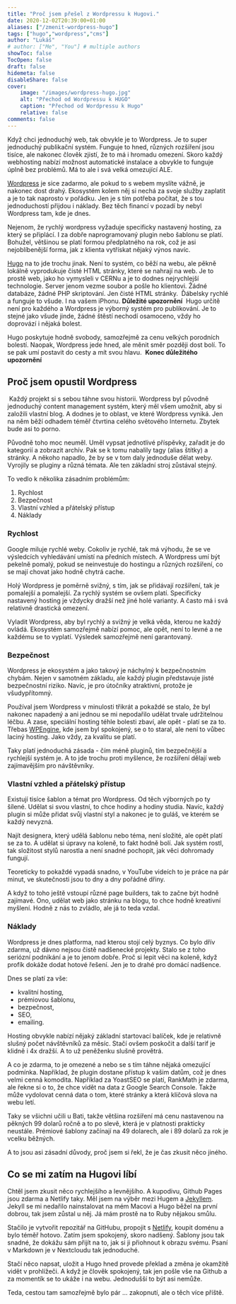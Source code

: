 ```yaml
---
title: "Proč jsem přešel z Wordpressu k Hugovi."
date: 2020-12-02T20:39:00+01:00
aliases: ["/zmenit-wordpress-hugo"]
tags: ["hugo","wordpress","cms"]
author: "Lukáš"
# author: ["Me", "You"] # multiple authors
showToc: false
TocOpen: false
draft: false
hidemeta: false
disableShare: false
cover:
    image: "/images/wordpress-hugo.jpg"
    alt: "Přechod od Wordpressu k HUGO"
    caption: "Přechod od Wordpressu k Hugo"
    relative: false
comments: false
---
```


Když chci jednoduchý web, tak obvykle je to Wordpress.  Je to super jednoduchý publikační systém. Funguje to hned, různých rozšíření jsou tisíce, ale nakonec člověk zjistí, že to má i hromadu omezení. Skoro každý webhosting nabízí možnost automatické instalace a obvykle to funguje úplně bez problémů. Má to ale i svá velká omezující ALE.

[Wordpress](https://wordpress.org) je sice zadarmo, ale pokud to s webem myslíte vážně, je nakonec dost drahý. Ekosystém kolem něj si nechá za svoje služby zaplatit a je to tak naprosto v pořádku. Jen je s tím potřeba počítat, že s tou jednoduchostí přijdou i náklady. Bez těch financí v pozadí by nebyl Wordpress tam, kde je dnes.

Nejenom, že rychlý wordpress vyžaduje specificky nastavený hosting, za který se připlácí. I za dobře naprogramovaný plugin nebo šablonu se platí. Bohužel, většinou se platí formou předplatného na rok, což je asi nejoblíbenější forma, jak z klienta vytřískat nějaký výnos navíc.

[Hugo](https://gohugo.io) na to jde trochu jinak. Není to systém, co běží na webu, ale pěkně lokálně vyprodukuje čisté HTML stránky, které se nahrají na web. Je to prostě web, jako ho vymysleli v CERNu a je to dodnes nejrychlejší technologie. Server jenom vezme soubor a pošle ho klientovi. Žádné databáze, žádné PHP skriptování. Jen čisté HTML stránky.
​
Ďábelsky rychlé a funguje to všude. I na vašem iPhonu.
​
**Důležité upozornění**
​
Hugo určitě není pro každého a Wordpress je výborný systém pro publikování. Je to stejné jako všude jinde, žádné štěstí nechodí osamoceno, vždy ho doprovází i nějaká bolest.

Hugo poskytuje hodně svobody, samozřejmě za cenu velkých porodních bolestí. Naopak, Wordpress jede hned, ale měnit směr později dost bolí. To se pak umí postavit do cesty a mít svou hlavu.
​
**Konec důležitého upozornění**
​
## Proč jsem opustil Wordpress
​
Každý projekt si s sebou táhne svou historii. Wordpress byl původně jednoduchý content management systém, který měl všem umožnit, aby si založili vlastní blog. A dodnes je to oblast, ve které Wordpress vyniká. Jen na něm běží odhadem téměř čtvrtina celého světového Internetu. Zbytek bude asi to porno.

Původně toho moc neuměl. Uměl vypsat jednotlivé příspěvky, zařadit je do kategorií a zobrazit archív. Pak se k tomu nabalily tagy (alias štítky) a stránky. A někoho napadlo, že by se v tom daly jednoduše dělat weby. Vyrojily se pluginy a různá témata. Ale ten základní stroj zůstával stejný.

To vedlo k několika zásadním problémům:
​
1. Rychlost
2. Bezpečnost
3. Vlastní vzhled a přátelský přístup
4. Náklady

### Rychlost
Google miluje rychlé weby. Cokoliv je rychlé, tak má výhodu, že se ve výsledcích vyhledávání umístí na předních místech. A Wordpress umí být pekelně pomalý, pokud se neinvestuje do hostingu a různých rozšíření, co se mají chovat jako hodně chytrá cache.

Holý Wordpress je poměrně svižný, s tím, jak se přidávají rozšíření, tak je pomalejší a pomalejší. Za rychlý systém se ovšem platí. Specificky nastavený hosting je vždycky dražší než jiné holé varianty. A často má i svá relativně drastická omezení.

Vyladit Wordpress, aby byl rychlý a svižný je velká věda, kterou ne každý ovládá. Ekosystém samozřejmě nabízí pomoc, ale opět, není to levné a ne každému se to vyplatí. Výsledek samozřejmě není garantovaný.

### Bezpečnost
Wordpress je ekosystém a jako takový je náchylný k bezpečnostním chybám. Nejen v samotném základu, ale každý plugin představuje jisté bezpečnostní riziko. Navíc, je pro útočníky atraktivní, protože je všudypřítomný.

Používal jsem Wordpress v minulosti třikrát a pokaždé se stalo, že byl nakonec napadený a ani jednou se mi nepodařilo udělat trvale udržitelnou léčbu. A zase, speciální hosting téhle bolesti zbaví, ale opět - platí se za to. Třebas [WPEngine](https://wpengine.com), kde jsem byl spokojený, se o to staral, ale není to vůbec laciný hosting. Jako vždy, za kvalitu se platí.

Taky platí jednoduchá zásada - čím méně pluginů, tím bezpečnější a rychlejší systém je. A to jde trochu proti myšlence, že rozšíření dělají web zajímavějším pro návštěvníky.

### Vlastní vzhled a přátelský přístup
Existují tisíce šablon a témat pro Wordpress. Od těch výborných po ty šílené. Udělat si svou vlastní, to chce hodiny a hodiny studia. Navíc, každý plugin si může přidat svůj vlastní styl a nakonec je to guláš, ve kterém se každý nevyzná.

Najít designera, který udělá šablonu nebo téma, není složité, ale opět platí se za to. A udělat si úpravy na koleně, to fakt hodně bolí. Jak systém rostl, tak složitost stylů narostla a není snadné pochopit, jak věci dohromady fungují.

Teoreticky to pokaždé vypadá snadno, v YouTube videích to je práce na pár minut, ve skutečnosti jsou to dny a dny pořádné dřiny.

A když to toho ještě vstoupí různé page builders, tak to začne být hodně zajímavé. Ono, udělat web jako stránku na blogu, to chce hodně kreativní myšlení. Hodně z nás to zvládlo, ale já to teda vzdal.

### Náklady
Wordpress je dnes platforma, nad kterou stojí celý byznys. Co bylo dřív zdarma, už dávno nejsou čistě nadšenecké projekty. Stalo se z toho seriózní podnikání a je to jenom dobře. Proč si lepit věci na koleně, když profík dokáže dodat hotové řešení. Jen je to drahé pro domácí nadšence.

Dnes se platí za vše:
​
- kvalitní hosting,
- prémiovou šablonu,
- bezpečnost,
- SEO,
- emailing.

Hosting obvykle nabízí nějaký základní startovací balíček, kde je relativně slušný počet návštěvníků za měsíc. Stačí ovšem poskočit a další tarif je klidně i 4x dražší. A to už peněženku slušně provětrá.

A co je zdarma, to je omezené a nebo se s tím táhne nějaká omezující podmínka. Například, že plugin dostane přístup k vašim datům, což je dnes velmi cenná komodita. Například za YoastSEO se platí, RankMath je zdarma, ale řekne si o to, že chce vidět na data z Google Search Console. Takže může vydolovat cenná data o tom, které stránky a která klíčová slova na webu letí.

Taky se všichni učili u Bati, takže většina rozšíření má cenu nastavenou na pěkných 99 dolarů ročně a to po slevě, která je v platnosti prakticky neustále. Prémiové šablony začínají na 49 dolarech, ale i 89 dolarů za rok je vcelku běžných.

A to jsou asi zásadní důvody, proč jsem si řekl, že je čas zkusit něco jiného.

## Co se mi zatím na Hugovi líbí
Chtěl jsem zkusit něco rychlejšího a levnějšího. A kupodivu, Github Pages jsou zdarma a Netlify taky. Měl jsem na výběr mezi Hugem a [Jekyllem](https://jekyllrb.com). Jekyll se mi nedařilo nainstalovat na mém Macovi a Hugo běžel na první dobrou, tak jsem zůstal u něj. Já mám prostě na to Ruby nějakou smůlu.

Stačilo je vytvořit repozitář na GitHubu, propojit s [Netlify](https://www.netlify.com), koupit doménu a bylo téměř hotovo. Zatím jsem spokojený, skoro nadšený. Šablony jsou tak snadné, že dokážu sám přijít na to, jak si ji přiohnout k obrazu svému. Psaní v Markdown je v Nextcloudu tak jednoduché.

Stačí něco napsat, uložit a Hugo hned provede překlad a změna je okamžitě vidět v prohlížeči. A když je člověk spokojený, tak jen pošle vše na Github a za momentík se to ukáže i na webu. Jednodušší to být asi nemůže.

Teda, cestou tam samozřejmě bylo pár ... zakopnutí, ale o těch více příště.